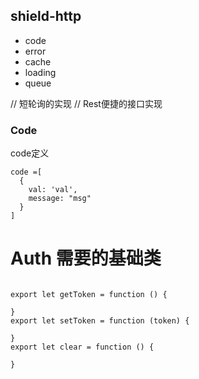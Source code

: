 ## shield-http

  - code
  - error 
  - cache
  - loading
  - queue


// 短轮询的实现
// Rest便捷的接口实现

### Code 

code定义

    code =[
      {
        val: 'val',
        message: "msg"
      }
    ]





# Auth 需要的基础类



  ```
  
  export let getToken = function () {
  
  }
  export let setToken = function (token) {
  
  }
  export let clear = function () {
   
  }
  
  ```

